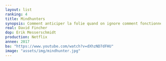 ```yaml
---
layout: list
ranking: 4
title: Mindhunters
synopsis: Comment anticiper la folie quand on ignore comment fonctionnent les fous ? Deux agents du FBI imaginent une enquête aux méthodes révolutionnaires et se lancent dans une véritable odyssée pour obtenir des réponses.
real: David Fincher
dop: Erik Messerschmidt
production: Netflix
annee: 2017
ba: "https://www.youtube.com/watch?v=dXhzND7dFHU"
image: "assets/img/mindhunter.jpg"
---
```

